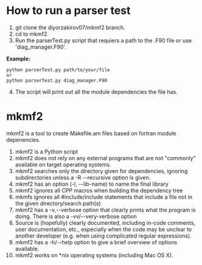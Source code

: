 # How to run a parser test

1. git clone the diyorzakirov07/mkmf2 branch.
2. cd to mkmf2. 
3. Run the parserTest.py script that requiers a path to the .F90 file or use 'diag_manager.F90'.

**Example:** 
```
python parserTest.py path/to/your/file
or
python parserTest.py diag_manager.F90
```

4. The script will print out all the module dependencies the file has. 


# mkmf2
mkmf2 is a tool to create Makefile.am files based on fortran module depenencies.  
1. mkmf2 is a Python script
2. mkmf2 does not rely on any external programs that are not "commonly" available on target operating systems.
3. mkmf2 searches only the directory given for dependencies, ignoring subdirectories unless a -R --recursive option is given.
4. mkmf2 has an option (-l, --lib-name) to name the final library 
5. mkmf2 ignores all CPP macros when building the dependency tree
6. mkmfs ignores all #include/include statements that include a file not in the given directory/search path(s)
7. mkmf2 has a -v,--verbose option that clearly prints what the program is doing.  There is also a -vv/--very-verbose option
8. Source is (hopefully) clearly documented, including in-code comments, user documentation, etc., especially when the code may be unclear to another developer (e.g. when using complicated regular expressions).
9. mkmf2 has a -h/--help option to give a brief overview of options available.
10. mkmf2 works on *nix operating systems (including Mac OS X).


